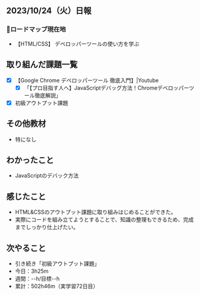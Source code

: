 ## 2023/10/24（火）日報
### :round_pushpin:ロードマップ現在地
- 【HTML/CSS】 デベロッパーツールの使い方を学ぶ
## 取り組んだ課題一覧
- [x] 【Google Chrome デベロッパーツール 徹底入門】|Youtube
  - [x] 「【プロ目指す人へ】JavaScriptデバッグ方法！Chromeデベロッパーツール徹底解説」 
- [x] 初級アウトプット課題
## その他教材
- 特になし
## わかったこと
  - JavaScriptのデバック方法
## 感じたこと
- HTML&CSSのアウトプット課題に取り組みはじめることができた。
- 実際にコードを組み立てようとすることで、知識の整理もできるため、完成までしっかり仕上げたい。
## 次やること
- 引き続き「初級アウトプット課題」
- 今日：3h25m
- 週間：--h/目標--h
- 累計：502h46m（実学習72日目）
